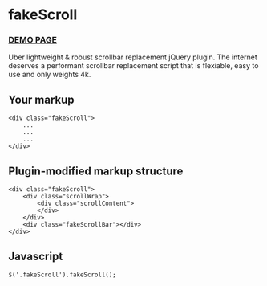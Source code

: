 fakeScroll
========

### [DEMO PAGE](http://yaireo.github.io/fakescroll)

Uber lightweight & robust scrollbar replacement jQuery plugin.
The internet deserves a performant scrollbar replacement script that is flexiable, easy to use and only weights 4k.


## Your markup

    <div class="fakeScroll">
        ...
        ...
        ...
    </div>

## Plugin-modified markup structure

    <div class="fakeScroll">
        <div class="scrollWrap">
            <div class="scrollContent">
            </div>
        </div>
        <div class="fakeScrollBar"></div>
    </div>

## Javascript

    $('.fakeScroll').fakeScroll();

